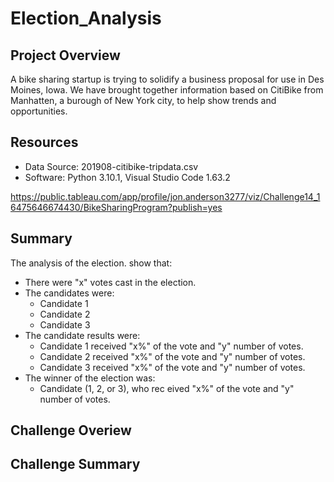 # Election_Analysis

## Project Overview
A bike sharing startup is trying to solidify a business proposal for use in Des Moines, Iowa.  We have brought together information based on CitiBike from Manhatten, a burough of New York city, to help show trends and opportunities.

## Resources
- Data Source: 201908-citibike-tripdata.csv
- Software: Python 3.10.1, Visual Studio Code 1.63.2

https://public.tableau.com/app/profile/jon.anderson3277/viz/Challenge14_16475646674430/BikeSharingProgram?publish=yes

## Summary
The analysis of the election. show that:
- There were "x" votes cast in the election.
- The candidates were:
  - Candidate 1
  - Candidate 2
  - Candidate 3
- The candidate results were:
  - Candidate 1 received "x%" of the vote and "y" number of votes.
  - Candidate 2 received "x%" of the vote and "y" number of votes.
  - Candidate 3 received "x%" of the vote and "y" number of votes.
- The winner of the election was:
  - Candidate (1, 2, or 3), who rec eived "x%" of the vote and "y" number of votes.
 
 ## Challenge Overiew
 
 ## Challenge Summary
